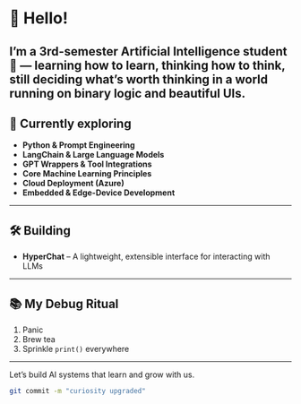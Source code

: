 # 👋 Hello!

I’m a 3rd-semester Artificial Intelligence student 🤖 — learning how to learn, thinking how to think, still deciding what’s worth thinking in a world running on binary logic and beautiful UIs.
---

## 🌱 Currently exploring  
- **Python & Prompt Engineering**  
- **LangChain & Large Language Models**  
- **GPT Wrappers & Tool Integrations**  
- **Core Machine Learning Principles**  
- **Cloud Deployment (Azure)**  
- **Embedded & Edge-Device Development**  

---

## 🛠️ Building    
- **HyperChat** – A lightweight, extensible interface for interacting with LLMs  

---

## 📚 My Debug Ritual  
1. Panic  
2. Brew tea  
3. Sprinkle `print()` everywhere  

---

Let’s build AI systems that learn and grow with us.  
```bash
git commit -m "curiosity upgraded"
```  
